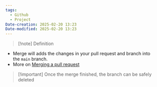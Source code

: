 ```yaml
---
tags:
  - Github
  - Project
Date-creation: 2025-02-20 13:23
Date-modified: 2025-02-20 13:23
---
```

> [!note] Definition
- Merge will adds the changes in your pull request and branch into the `main` branch.
- More on [Merging a pull request](https://docs.github.com/en/pull-requests/collaborating-with-pull-requests/incorporating-changes-from-a-pull-request/merging-a-pull-request)
>[!important] Once the merge finished, the branch can be safely deleted

